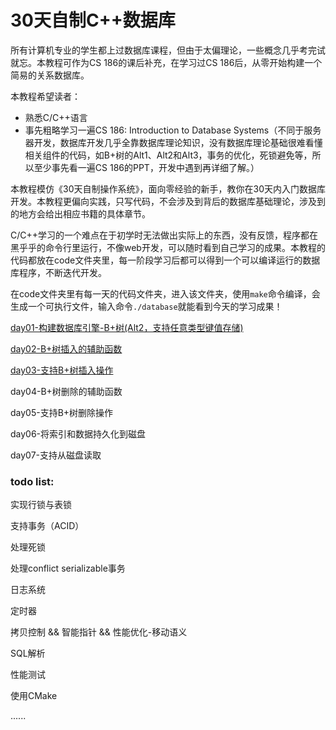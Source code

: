 # 30天自制C++数据库

所有计算机专业的学生都上过数据库课程，但由于太偏理论，一些概念几乎考完试就忘。本教程可作为CS 186的课后补充，在学习过CS 186后，从零开始构建一个简易的关系数据库。

本教程希望读者：
- 熟悉C/C++语言
- 事先粗略学习一遍CS 186: Introduction to Database Systems（不同于服务器开发，数据库开发几乎全靠数据库理论知识，没有数据库理论基础很难看懂相关组件的代码，如B+树的Alt1、Alt2和Alt3，事务的优化，死锁避免等，所以至少事先看一遍CS 186的PPT，开发中遇到再详细了解。）

本教程模仿《30天自制操作系统》，面向零经验的新手，教你在30天内入门数据库开发。本教程更偏向实践，只写代码，不会涉及到背后的数据库基础理论，涉及到的地方会给出相应书籍的具体章节。

C/C++学习的一个难点在于初学时无法做出实际上的东西，没有反馈，程序都在黑乎乎的命令行里运行，不像web开发，可以随时看到自己学习的成果。本教程的代码都放在code文件夹里，每一阶段学习后都可以得到一个可以编译运行的数据库程序，不断迭代开发。

在code文件夹里有每一天的代码文件夹，进入该文件夹，使用`make`命令编译，会生成一个可执行文件，输入命令`./database`就能看到今天的学习成果！

[day01-构建数据库引擎-B+树(Alt2，支持任意类型键值存储)](https://github.com/yuesong-feng/30dayMakeCppDatabase/blob/master/day01-构建数据库引擎-B%2B树(Alt2，支持任意类型键值存储).md)

[day02-B+树插入的辅助函数](https://github.com/yuesong-feng/30dayMakeCppDatabase/blob/master/day02-B+树插入的辅助函数.md)

[day03-支持B+树插入操作](https://github.com/yuesong-feng/30dayMakeCppDatabase/blob/master/day03-支持B+树插入操作.md)

day04-B+树删除的辅助函数

day05-支持B+树删除操作

day06-将索引和数据持久化到磁盘

day07-支持从磁盘读取

### todo list:

实现行锁与表锁

支持事务（ACID）

处理死锁

处理conflict serializable事务

日志系统

定时器

拷贝控制 && 智能指针 && 性能优化-移动语义

SQL解析

性能测试

使用CMake

......